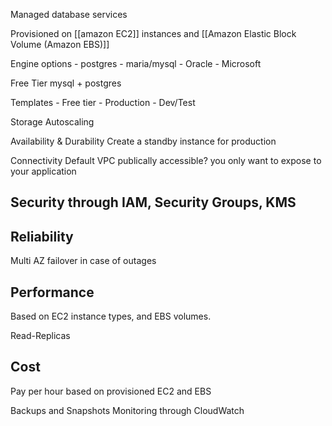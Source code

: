 Managed database services

Provisioned on [[amazon EC2]] instances and [[Amazon Elastic Block Volume (Amazon EBS)]]

Engine options
	- postgres
	- maria/mysql
	- Oracle
	- Microsoft

Free Tier mysql + postgres

Templates
	- Free tier
	- Production
	- Dev/Test
	
Storage Autoscaling

Availability & Durability
	Create a standby instance for production
	
Connectivity
	Default VPC 
	publically accessible?
		you only want to expose to your application
## Security through IAM, Security Groups, KMS
## Reliability
Multi AZ failover in case of outages
## Performance
Based on EC2 instance types, and EBS volumes.

Read-Replicas
## Cost
Pay per hour based on provisioned EC2 and EBS

Backups and Snapshots
Monitoring through CloudWatch
